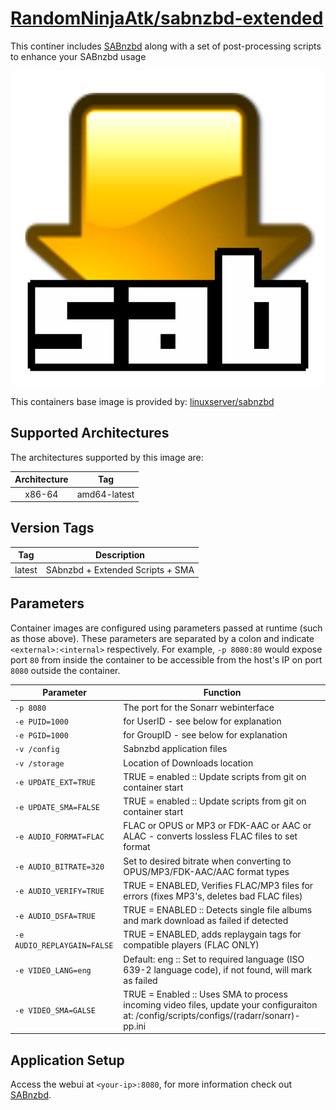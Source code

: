 # [RandomNinjaAtk/sabnzbd-extended](https://github.com/RandomNinjaAtk/docker-sabnzbd-extended)

This continer includes [SABnzbd](https://sabnzbd.org/) along with a set of post-processing scripts to enhance your SABnzbd usage


[![sabnzbd](https://raw.githubusercontent.com/RandomNinjaAtk/unraid-templates/master/randomninjaatk/img/sabnzbd-icon.png)](https://sabnzbd.org/)

This containers base image is provided by: [linuxserver/sabnzbd](https://github.com/linuxserver/docker-sabnzbd)


## Supported Architectures

The architectures supported by this image are:

| Architecture | Tag |
| :----: | --- |
| x86-64 | amd64-latest |

## Version Tags

| Tag | Description |
| :----: | --- |
| latest | SAbnzbd + Extended Scripts + SMA |

## Parameters

Container images are configured using parameters passed at runtime (such as those above). These parameters are separated by a colon and indicate `<external>:<internal>` respectively. For example, `-p 8080:80` would expose port `80` from inside the container to be accessible from the host's IP on port `8080` outside the container.

| Parameter | Function |
| --- | --- |
| `-p 8080` | The port for the Sonarr webinterface |
| `-e PUID=1000` | for UserID - see below for explanation |
| `-e PGID=1000` | for GroupID - see below for explanation |
| `-v /config` | Sabnzbd application files |
| `-v /storage` | Location of Downloads location |
| `-e UPDATE_EXT=TRUE` | TRUE = enabled :: Update scripts from git on container start |
| `-e UPDATE_SMA=FALSE` | TRUE = enabled :: Update scripts from git on container start |
| `-e AUDIO_FORMAT=FLAC` | FLAC or OPUS or MP3 or FDK-AAC or AAC or ALAC - converts lossless FLAC files to set format |
| `-e AUDIO_BITRATE=320` | Set to desired bitrate when converting to OPUS/MP3/FDK-AAC/AAC format types |
| `-e AUDIO_VERIFY=TRUE` | TRUE = ENABLED, Verifies FLAC/MP3 files for errors (fixes MP3's, deletes bad FLAC files) |
| `-e AUDIO_DSFA=TRUE` | TRUE = ENABLED :: Detects single file albums and mark download as failed if detected |
| `-e AUDIO_REPLAYGAIN=FALSE` | TRUE = ENABLED, adds replaygain tags for compatible players (FLAC ONLY) |
| `-e VIDEO_LANG=eng` | Default: eng :: Set to required language (ISO 639-2 language code), if not found, will mark as failed |
| `-e VIDEO_SMA=GALSE` | TRUE = Enabled :: Uses SMA to process incoming video files, update your configuraiton at: /config/scripts/configs/(radarr/sonarr)-pp.ini |

## Application Setup

Access the webui at `<your-ip>:8080`, for more information check out [SABnzbd](https://sabnzbd.org/).
